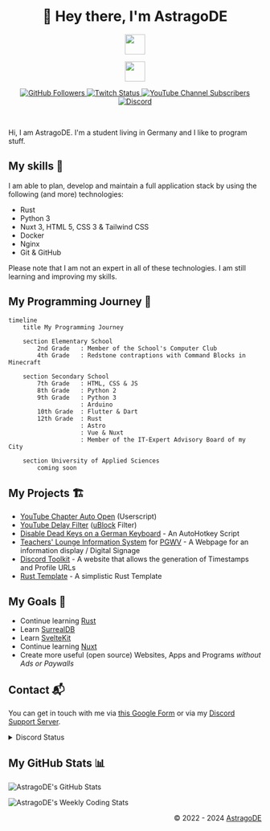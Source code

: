 <h1 align="center">👋 Hey there, I'm AstragoDE</h1>

<!-- Badges -->

<p align="center">
    <img src="https://skillicons.dev/icons?i=rust,python,nuxt,html,css,js,tailwind,nginx" height="40"/>
</p>

<p align="center">
    <img src="https://skillicons.dev/icons?i=linux,windows,docker,vscode,git,github,blender,discord" height="40"/>
</p>

<p align="center">
    <a href="https://gh.astrago.de" target="_blank">
        <img alt="GitHub Followers" src="https://img.shields.io/github/followers/AstragoDE?style=flat-square&label=GitHub%20Followers">
    </a>
    <a href="https://tw.astrago.de" target="_blank">
        <img alt="Twitch Status" src="https://img.shields.io/twitch/status/astragode?style=flat-square&label=Twitch">
    </a>
    <a href="https://yt.astrago.de" target="_blank">
        <img alt="YouTube Channel Subscribers" src="https://img.shields.io/youtube/channel/subscribers/UCBwRnJ_byI-WjxTv0c0iVPw?style=flat-square&label=YouTube%20Channel%20Subscribers&color=%23ff0000">
    </a>
    <a href="https://discord.gg/bmHmDW39NH">
        <img alt="Discord" src="https://img.shields.io/discord/1078699274273034371?style=flat-square&label=Discord%20Support%20Server&color=5869e9&cacheSeconds=5">
    </a>
</p>
<br>

Hi, I am AstragoDE. I'm a student living in Germany and I like to program stuff.

## My skills 🎯

I am able to plan, develop and maintain a full application stack by using the following (and more) technologies:

- Rust
- Python 3
- Nuxt 3, HTML 5, CSS 3 & Tailwind CSS
- Docker
- Nginx
- Git & GitHub

Please note that I am not an expert in all of these technologies. I am still learning and improving my skills.

## My Programming Journey 🧭

```mermaid
timeline
    title My Programming Journey

    section Elementary School
        2nd Grade   : Member of the School's Computer Club
        4th Grade   : Redstone contraptions with Command Blocks in Minecraft

    section Secondary School
        7th Grade   : HTML, CSS & JS
        8th Grade   : Python 2
        9th Grade   : Python 3
                    : Arduino
        10th Grade  : Flutter & Dart
        12th Grade  : Rust
                    : Astro
                    : Vue & Nuxt
                    : Member of the IT-Expert Advisory Board of my City

    section University of Applied Sciences
        coming soon
```

## My Projects 🏗️

- [YouTube Chapter Auto Open](https://github.com/AstragoTech/youtube_chapter_auto_open) (Userscript)
- [YouTube Delay Filter](https://github.com/AstragoDETechnologies/yt-delay-filter) ([uBlock](https://github.com/gorhill/uBlock) Filter)
- [Disable Dead Keys on a German Keyboard](https://github.com/AstragoDETechnologies/disable-dead-keys-german-keyboard) - An AutoHotkey Script
- [Teachers' Lounge Information System](https://github.com/WieSeTechnologies/astroTLIS) for [PGWV](http://pgwv.de) - A Webpage for an information display / Digital Signage
- [Discord Toolkit](https://github.com/AstragoDETechnologies/discord_toolkit) - A website that allows the generation of Timestamps and Profile URLs
- [Rust Template](https://github.com/AstragoDETechnologies/rust-template) - A simplistic Rust Template

## My Goals 🥅

- Continue learning [Rust](https://www.rust-lang.org/)
- Learn [SurrealDB](https://surrealdb.com/)
- Learn [SvelteKit](https://kit.svelte.dev/)
- Continue learning [Nuxt](https://nuxt.com/)
- Create more useful (open source) Websites, Apps and Programs _without Ads or Paywalls_

## Contact 📬

You can get in touch with me via [this Google Form](https://docs.google.com/forms/d/e/1FAIpQLSdOZ5kqCVAjom2DfaeiOooklw_xfUqaf9RN1v2X53nldh200w/viewform?usp=sf_link) or via my [Discord Support Server](https://discord.gg/bmHmDW39NH).

<details><summary>Discord Status</summary><img src="https://lanyard-profile-readme.vercel.app/api/812370844406775808?animated=true" alt="AstragoDE's Discord Status"/></details>

## My GitHub Stats 📊

<p align="left">
    <img src="https://github-readme-stats.vercel.app/api?username=AstragoDE&theme=blueberry&custom_title=AstragoDE%27s%20GitHub%20Stats&count_private=true&show_icons=false&hide_border=true&line_height=20&bg_color=1e1e2e&text_color=cdd6f4&icon_color=cba6f7&title_color=94e2d5" alt="AstragoDE's GitHub Stats"/>
</p>

<p align="left">
    <img src="https://github-readme-stats.vercel.app/api/wakatime?username=AstragoDE&api_domain=wakapi.dev&theme=blueberry&custom_title=AstragoDE%27s%20Weekly%20Coding%20Stats&layout=compact&langs_count=6&hide_border=true&line_height=20&bg_color=1e1e2e&text_color=cdd6f4&icon_color=cba6f7&title_color=94e2d5" alt="AstragoDE's Weekly Coding Stats"/>
</p>

<!-- ## My Organizations 🏢

For the sake of better organization, my projects are split up into multiple GitHub organizations. This way, I can keep my personal projects separate from my school projects and my other projects.

- [AstragoDE Technologies](https://github.com/AstragoDETechnologies) for personal projects (most of my projects are here)
- [WieSe Technologies](https://github.com/WieSeTechnologies) for projects I develop with my friend @byRaiZe
- [AstragoDE Education](https://github.com/AstragoDEEducation) for school & [UAS](https://en.wikipedia.org/wiki/Fachhochschule) projects not belonging to their respective oranizations
- [AstragoDE Sharing](https://github.com/AstragoDESharing) for sharing code
- [AstragoDE Miscellaneous](https://github.com/AstragoDEMiscellaneous) for miscellaneous purposes (e.g. learning, testing, tinkering, etc.)
- [Informatik - PGWV](https://github.com/InformatikPGWV) for computer science projects (secondary school (2015 - 2024)) -->

<!-- <p align="left">
<img src="https://github-readme-stats.vercel.app/api/top-langs/?username=AstragoDE&layout=compact&theme=blueberry&count_private=true&hide_border=true"/>
</p> -->

<!-- ### My GitHub Commits (Skyline) 🌃 -->
<!-- - [2023 GitHub Skyline](https://skyline.github.com/astragode/2023) -->
<!-- - [2022 GitHub Skyline](https://skyline.github.com/astragode/2022) -->
<!-- - [2021 GitHub Skyline](https://skyline.github.com/astragode/2021) -->
<!-- - [2020 GitHub Skyline](https://skyline.github.com/astragode/2020) -->

<div align="right" style="text-align: right;">
    <p>© 2022 - 2024 <a href="https://gh.astrago.de">AstragoDE</a></p>
</div>
